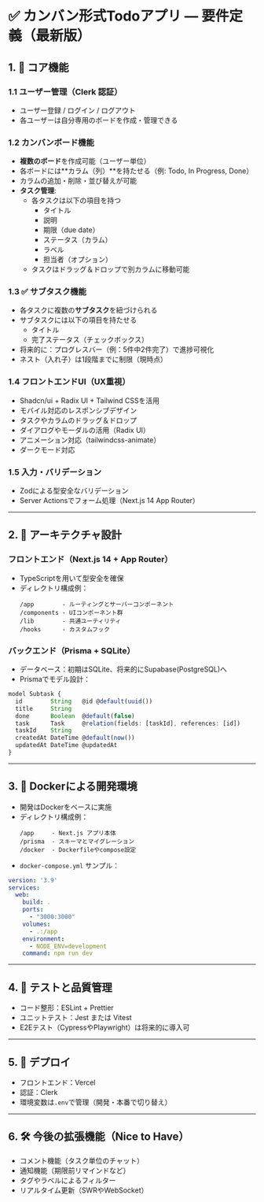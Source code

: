 

# ✅ カンバン形式Todoアプリ — 要件定義（最新版）

## 1. 🎯 コア機能

### 1.1 ユーザー管理（Clerk 認証）
- ユーザー登録 / ログイン / ログアウト
- 各ユーザーは自分専用のボードを作成・管理できる

### 1.2 カンバンボード機能
- **複数のボード**を作成可能（ユーザー単位）
- 各ボードには**カラム（列）**を持たせる（例: Todo, In Progress, Done）
- カラムの追加・削除・並び替えが可能
- **タスク管理**:
  - 各タスクは以下の項目を持つ  
    - タイトル  
    - 説明  
    - 期限（due date）  
    - ステータス（カラム）  
    - ラベル  
    - 担当者（オプション）  
  - タスクはドラッグ＆ドロップで別カラムに移動可能

### 1.3 ✅ **サブタスク機能**
- 各タスクに複数の**サブタスク**を紐づけられる
- サブタスクには以下の項目を持たせる
  - タイトル
  - 完了ステータス（チェックボックス）
- 将来的に：プログレスバー（例：5件中2件完了）で進捗可視化
- ネスト（入れ子）は1段階までに制限（現時点）

### 1.4 フロントエンドUI（UX重視）
- Shadcn/ui + Radix UI + Tailwind CSSを活用
- モバイル対応のレスポンシブデザイン
- タスクやカラムのドラッグ＆ドロップ
- ダイアログやモーダルの活用（Radix UI）
- アニメーション対応（tailwindcss-animate）
- ダークモード対応

### 1.5 入力・バリデーション
- Zodによる型安全なバリデーション
- Server Actionsでフォーム処理（Next.js 14 App Router）

---

## 2. 🧱 アーキテクチャ設計

### フロントエンド（Next.js 14 + App Router）
- TypeScriptを用いて型安全を確保
- ディレクトリ構成例：
  ```
  /app        - ルーティングとサーバーコンポーネント
  /components - UIコンポーネント群
  /lib        - 共通ユーティリティ
  /hooks      - カスタムフック
  ```

### バックエンド（Prisma + SQLite）
- データベース：初期はSQLite、将来的にSupabase(PostgreSQL)へ
- Prismaでモデル設計：

```ts
model Subtask {
  id        String   @id @default(uuid())
  title     String
  done      Boolean  @default(false)
  task      Task     @relation(fields: [taskId], references: [id])
  taskId    String
  createdAt DateTime @default(now())
  updatedAt DateTime @updatedAt
}
```

---

## 3. 🐳 Dockerによる開発環境

- 開発はDockerをベースに実施
- ディレクトリ構成例：
  ```
  /app     - Next.js アプリ本体
  /prisma  - スキーマとマイグレーション
  /docker  - Dockerfileやcompose設定
  ```
- `docker-compose.yml` サンプル：

```yaml
version: '3.9'
services:
  web:
    build: .
    ports:
      - "3000:3000"
    volumes:
      - .:/app
    environment:
      - NODE_ENV=development
    command: npm run dev
```

---

## 4. 🧪 テストと品質管理

- コード整形：ESLint + Prettier
- ユニットテスト：Jest または Vitest
- E2Eテスト（CypressやPlaywright）は将来的に導入可

---

## 5. 🚀 デプロイ

- フロントエンド：Vercel
- 認証：Clerk
- 環境変数は`.env`で管理（開発・本番で切り替え）

---

## 6. 🛠 今後の拡張機能（Nice to Have）

- コメント機能（タスク単位のチャット）
- 通知機能（期限前リマインドなど）
- タグやラベルによるフィルター
- リアルタイム更新（SWRやWebSocket）
